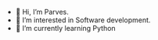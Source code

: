 - 👋 Hi, I’m Parves.
- 👀 I’m interested in Software development.
- 🌱 I’m currently learning Python


<!---
MDPerrfan/MDPerrfan is a ✨ special ✨ repository because its `README.md` (this file) appears on your GitHub profile.
You can click the Preview link to take a look at your changes.
--->
